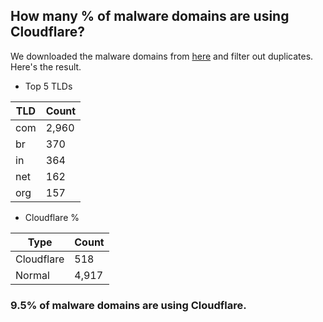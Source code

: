 ## How many % of malware domains are using Cloudflare?


We downloaded the malware domains from [here](https://urlhaus.abuse.ch) and filter out duplicates.
Here's the result.


[//]: # (start replacement)


- Top 5 TLDs

| TLD | Count |
| --- | --- |
| com | 2,960 |
| br | 370 |
| in | 364 |
| net | 162 |
| org | 157 |


- Cloudflare %

| Type | Count |
| --- | --- |
| Cloudflare | 518 |
| Normal | 4,917 |


### 9.5% of malware domains are using Cloudflare.